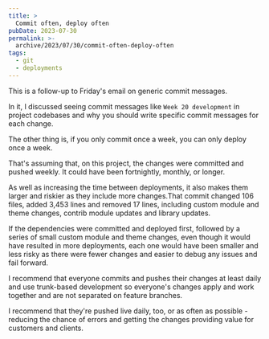 ```yaml
---
title: >
  Commit often, deploy often
pubDate: 2023-07-30
permalink: >-
  archive/2023/07/30/commit-often-deploy-often
tags:
  - git
  - deployments
---
```


This is a follow-up to Friday's email on generic commit messages.

In it, I discussed seeing commit messages like `Week 20 development` in project codebases and why you should write specific commit messages for each change.

The other thing is, if you only commit once a week, you can only deploy once a week.

That's assuming that, on this project, the changes were committed and pushed weekly. It could have been fortnightly, monthly, or longer.

As well as increasing the time between deployments, it also makes them larger and riskier as they include more changes.That commit changed 106 files, added 3,453 lines and removed 17 lines, including custom module and theme changes, contrib module updates and library updates.

If the dependencies were committed and deployed first, followed by a series of small custom module and theme changes, even though it would have resulted in more deployments, each one would have been smaller and less risky as there were fewer changes and easier to debug any issues and fail forward.

I recommend that everyone commits and pushes their changes at least daily and use trunk-based development so everyone's changes apply and work together and are not separated on feature branches.

I recommend that they're pushed live daily, too, or as often as possible - reducing the chance of errors and getting the changes providing value for customers and clients.
